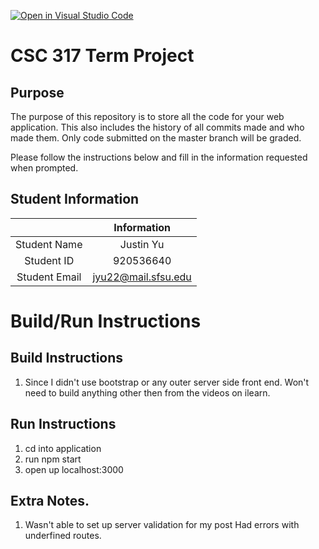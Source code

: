 [![Open in Visual Studio Code](https://classroom.github.com/assets/open-in-vscode-f059dc9a6f8d3a56e377f745f24479a46679e63a5d9fe6f495e02850cd0d8118.svg)](https://classroom.github.com/online_ide?assignment_repo_id=6178364&assignment_repo_type=AssignmentRepo)
# CSC 317 Term Project

## Purpose

The purpose of this repository is to store all the code for your web application. This also includes the history of all commits made and who made them. Only code submitted on the master branch will be graded.

Please follow the instructions below and fill in the information requested when prompted.

## Student Information

|               | Information   |
|:-------------:|:-------------:|
| Student Name  | Justin Yu     |
| Student ID    | 920536640     |
| Student Email | jyu22@mail.sfsu.edu|



# Build/Run Instructions

## Build Instructions
1. Since I didn't use bootstrap or any outer server side front end. Won't need to build anything
other then from the videos on ilearn.

## Run Instructions
1. cd into application
2. run npm start
3. open up localhost:3000

## Extra Notes.
1. Wasn't able to set up server validation for my post
    Had errors with underfined routes.
    